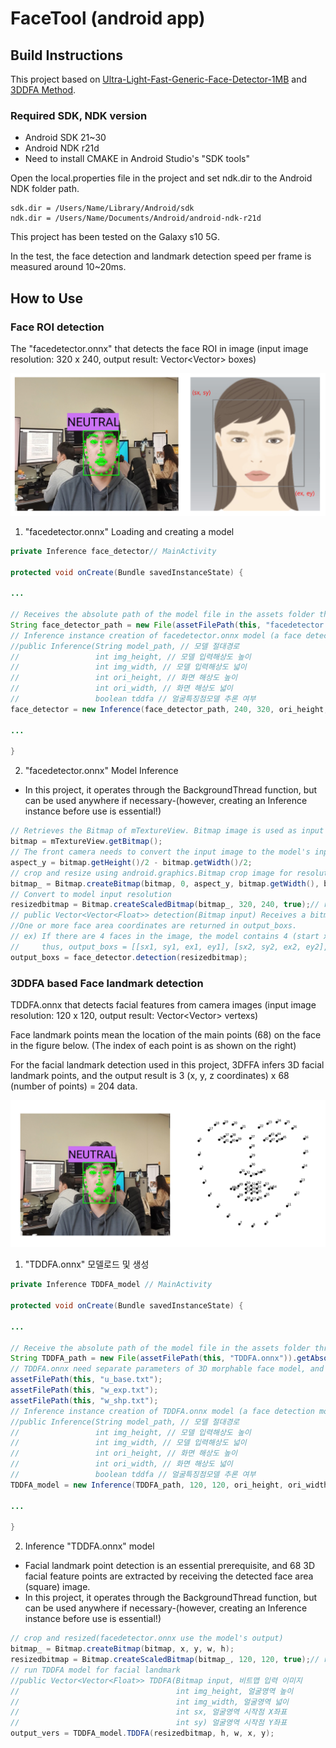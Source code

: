 # FaceTool (android app)

## **Build Instructions**

This project based on [Ultra-Light-Fast-Generic-Face-Detector-1MB](https://github.com/Linzaer/Ultra-Light-Fast-Generic-Face-Detector-1MB) and [3DDFA Method](https://github.com/cleardusk/3DDFA).

### Required SDK, NDK version

- Android SDK 21~30
- Android NDK r21d
- Need to install CMAKE in Android Studio's "SDK tools"

Open the local.properties file in the project and set ndk.dir to the Android NDK folder path.

```
sdk.dir = /Users/Name/Library/Android/sdk
ndk.dir = /Users/Name/Documents/Android/android-ndk-r21d
```

This project has been tested on the Galaxy s10 5G.

In the test, the face detection and landmark detection speed per frame is measured around 10~20ms.

## **How to Use**

### Face ROI detection

The "facedetector.onnx" that detects the face ROI in image (input image resolution: 320 x 240, output result: Vector<Vector<Float>> boxes)

![README/1.png](README/1.png)

1. "facedetector.onnx" Loading and creating a model

```java
private Inference face_detector// MainActivity

protected void onCreate(Bundle savedInstanceState) {

...

// Receives the absolute path of the model file in the assets folder through the assetFilePath function
String face_detector_path = new File(assetFilePath(this, "facedetector.onnx")).getAbsolutePath();
// Inference instance creation of facedetector.onnx model (a face detection model is created and defined through JNI.)
//public Inference(String model_path, // 모델 절대경로
//                 int img_height, // 모델 입력해상도 높이
//                 int img_width, // 모델 입력해상도 넓이
//                 int ori_height, // 화면 해상도 높이
//                 int ori_width, // 화면 해상도 넓이
//                 boolean tddfa // 얼굴특징점모델 추론 여부
face_detector = new Inference(face_detector_path, 240, 320, ori_height, ori_width, false);

...

}
```

2. "facedetector.onnx" Model Inference

- In this project, it operates through the BackgroundThread function, but can be used anywhere if necessary-(however, creating an Inference instance before use is essential!)

```java
// Retrieves the Bitmap of mTextureView. Bitmap image is used as input to deep learning model
bitmap = mTextureView.getBitmap();
// The front camera needs to convert the input image to the model's input ratio (320x240) with a longer aspect ratio.
aspect_y = bitmap.getHeight()/2 - bitmap.getWidth()/2;
// crop and resize using android.graphics.Bitmap crop image for resolution conversion
bitmap_ = Bitmap.createBitmap(bitmap, 0, aspect_y, bitmap.getWidth(), bitmap.getWidth()); // center crop
// Convert to model input resolution
resizedbitmap = Bitmap.createScaledBitmap(bitmap_, 320, 240, true);// resize
// public Vector<Vector<Float>> detection(Bitmap input) Receives a bitmap image and returns one box coordinate per face.
//One or more face area coordinates are returned in output_boxs.
// ex) If there are 4 faces in the image, the model contains 4 (start x, start y, end x, end y) box coordinates.
//     thus, output_boxs = [[sx1, sy1, ex1, ey1], [sx2, sy2, ex2, ey2], [sx3, sy3, ex3, ey3], [sx4, sy4, ex4, ey4]]
output_boxs = face_detector.detection(resizedbitmap);
```

### 3DDFA based Face landmark detection

TDDFA.onnx that detects facial features from camera images (input image resolution: 120 x 120, output result: Vector<Vector<Float>> vertexs)

Face landmark points mean the location of the main points (68) on the face in the figure below. (The index of each point is as shown on the right)

For the facial landmark detection used in this project, 3DFFA infers 3D facial landmark points, and the output result is 3 (x, y, z coordinates) x 68 (number of points) = 204 data.

![README/2.png](README/2.png)

1. "TDDFA.onnx" 모델로드 및 생성

```java
private Inference TDDFA_model // MainActivity

protected void onCreate(Bundle savedInstanceState) {

...

// Receive the absolute path of the model file in the assets folder through the assetFilePath function
String TDDFA_path = new File(assetFilePath(this, "TDDFA.onnx")).getAbsolutePath();
// TDDFA.onnx need separate parameters of 3D morphable face model, and check and verify their paths.
assetFilePath(this, "u_base.txt");
assetFilePath(this, "w_exp.txt");
assetFilePath(this, "w_shp.txt");
// Inference instance creation of TDDFA.onnx model (a face detection model is created and defined through JNI.)
//public Inference(String model_path, // 모델 절대경로
//                 int img_height, // 모델 입력해상도 높이
//                 int img_width, // 모델 입력해상도 넓이
//                 int ori_height, // 화면 해상도 높이
//                 int ori_width, // 화면 해상도 넓이
//                 boolean tddfa // 얼굴특징점모델 추론 여부
TDDFA_model = new Inference(TDDFA_path, 120, 120, ori_height, ori_width, true);

...

}
```

2.  Inference "TDDFA.onnx" model

- Facial landmark point detection is an essential prerequisite, and 68 3D facial feature points are extracted by receiving the detected face area (square) image.
- In this project, it operates through the BackgroundThread function, but can be used anywhere if necessary-(however, creating an Inference instance before use is essential!)

```java
// crop and resized(facedetector.onnx use the model's output)
bitmap_ = Bitmap.createBitmap(bitmap, x, y, w, h);
resizedbitmap = Bitmap.createScaledBitmap(bitmap_, 120, 120, true);// resize
// run TDDFA model for facial landmark
//public Vector<Vector<Float>> TDDFA(Bitmap input, 비트맵 입력 이미지
//                                   int img_height, 얼굴영역 높이
//                                   int img_width, 얼굴영역 넓이
//                                   int sx, 얼굴영역 시작점 X좌표
//                                   int sy) 얼굴영역 시작점 Y좌표 
output_vers = TDDFA_model.TDDFA(resizedbitmap, h, w, x, y);
```
